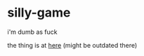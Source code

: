 # silly-game
i'm dumb as fuck

the thing is at [here](https://whirlwindnoa.com/3d) (might be outdated there)
